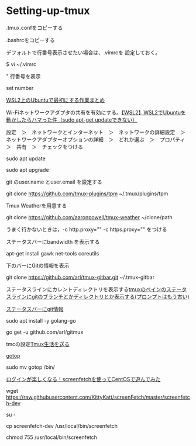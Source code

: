 # Setting-up-tmux

.tmux.confをコピーする

.bashrcをコピーする

デフォルトで行番号表示させたい場合は、.vimrcを
設定しておく。

$ vi ~/.vimrc

" 行番号を表示

set number

[WSL2上のUbuntuで最初にする作業まとめ](https://qiita.com/nab/items/18b5b6092ae0fc31a457)

Wi-Fiネットワークアダプタの共有を有効にする。[【WSL2】WSL2でUbuntuを動かしたらハマった件（sudo apt-get updateできない）](https://qiita.com/riraosan/items/3b036367d6d9f4e6b52a)

設定　＞　ネットワークとインターネット　＞　ネットワークの詳細設定　＞　ネットワークアダプターオプションの詳細　＞　どれか選ぶ　＞　プロパティ　＞　共有　＞　チェックをつける

sudo apt update

sudo apt upgrade

git のuser.name とuser.email を設定する

git clone https://github.com/tmux-plugins/tpm ~/.tmux/plugins/tpm

Tmux Weatherを用意する

git clone https://github.com/aaronpowell/tmux-weather ~/clone/path

うまく行かないときは，-c http.proxy="" -c https.proxy="" をつける

ステータスバーにbandwidth を表示する

apt-get install gawk net-tools coreutils

下のバーにGitの情報を表示

git clone https://github.com/arl/tmux-gitbar.git ~/.tmux-gitbar

ステータスラインにカレントディレクトリを表示する[tmuxのペインのステータスラインにgitのブランチとかディレクトリとか表示する(プロンプトはもう古い)](https://qiita.com/arks22/items/db8eb6a14223ce29219a)

[ステータスバーにgit情報](https://github.com/arl/gitmux)

sudo apt install -y golang-go

go get -u github.com/arl/gitmux

tmcの設定[Tmux生活を送る](https://qiita.com/aoi_stoic/items/df7533a2cbd475cc1394)

[gotop](https://github.com/cjbassi/gotop)

sudo mv gotop /bin/

[ログインが楽しくなる！screenfetchを使ってCentOSで遊んでみた](https://qiita.com/shimatter/items/63eefae88fecd4ed3281)

wget https://raw.githubusercontent.com/KittyKatt/screenFetch/master/screenfetch-dev

su -

cp screenfetch-dev /usr/local/bin/screenfetch

chmod 755 /usr/local/bin/screenfetch
